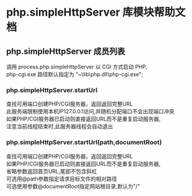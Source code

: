 # php.simpleHttpServer 库模块帮助文档

<a id="php.simpleHttpServer"></a>
## php.simpleHttpServer 成员列表

调用 process.php.simpleHttpServer 以 CGI 方式启动 PHP,  
php-cgi.exe 路径默认指定为 "~\lib\php\.dll\php-cgi.exe";

<a id="php.simpleHttpServer.startUrl"></a>
### php.simpleHttpServer.startUrl 
 查找可用端口创建PHP/CGI服务器，返回返回完整URL  
此服务端限制使用本机IP127.0.0.1访问,并随机分配端口不会出现端口冲突  
如果PHP/CGI服务器已启动则直接返回URL而不是重复启动服务器,  
注意当前线程结束时,此服务器线程会自动退出

<a id="php.simpleHttpServer.startUrl"></a>
### php.simpleHttpServer.startUrl(path,documentRoot) 
 查找可用端口创建PHP/CGI服务器，返回返回完整URL  
如果PHP/CGI服务器已启动则直接返回URL而不是重复启动服务器,  
省略参数返回首页URL,尾部不包含斜杠  
可选用@path参数指定请求目标文件的相对路径  
可选使用参数@documentRoot指定网站根目录,默认为"/"

